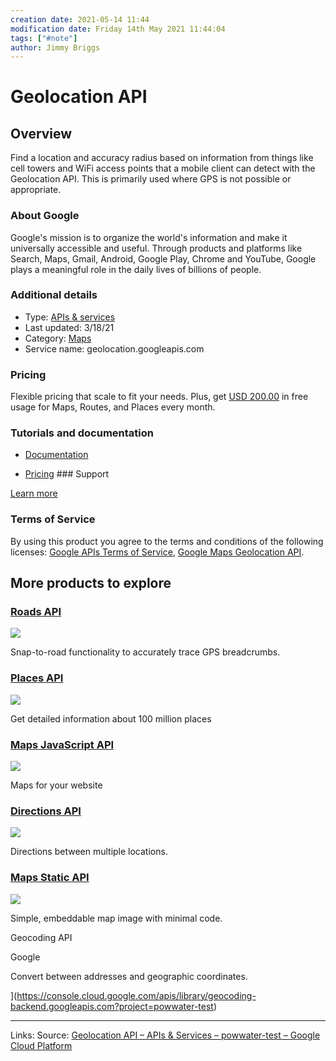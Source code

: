 ```yaml
---
creation date: 2021-05-14 11:44
modification date: Friday 14th May 2021 11:44:04
tags: ["#note"]
author: Jimmy Briggs
---
```


# Geolocation API

## Overview

Find a location and accuracy radius based on information from things like cell towers and WiFi access points that a mobile client can detect with the Geolocation API. This is primarily used where GPS is not possible or appropriate.

### About Google

Google's mission is to organize the world's information and make it universally accessible and useful. Through products and platforms like Search, Maps, Gmail, Android, Google Play, Chrome and YouTube, Google plays a meaningful role in the daily lives of billions of people.

### Additional details

-   Type: [APIs & services](https://console.cloud.google.com/apis/library?filter=solution-type:service&project=powwater-test)
-   Last updated: 3/18/21
-   Category: [Maps](https://console.cloud.google.com/apis/library?filter=category:maps&project=powwater-test)
-   Service name: geolocation.googleapis.com

### Pricing

Flexible pricing that scale to fit your needs. Plus, get [USD 200.00](https://cloud.google.com/maps-platform/pricing) in free usage for Maps, Routes, and Places every month.

### Tutorials and documentation

-   [Documentation](https://developers.google.com/maps/documentation/geolocation?hl=en_US) 
    
-   [Pricing](https://developers.google.com/maps/billing/understanding-cost-of-use?hl=en_US#geolocation) ### Support

[Learn more](https://developers.google.com/maps/support/?hl=en_US) 

### Terms of Service

By using this product you agree to the terms and conditions of the following licenses: [Google APIs Terms of Service](https://console.cloud.google.com/tos?id=universal&project=powwater-test), [Google Maps Geolocation API](https://console.cloud.google.com/tos?id=geolocation&project=powwater-test).

## More products to explore

### [Roads API](https://console.cloud.google.com/apis/library/roads.googleapis.com?project=powwater-test)

![](https://lh3.googleusercontent.com/yD6i9phOUSNHlg6VLvJljG9y1d1GkNyVc6CkeTkcAqnpdgavCBuP1Hv9LIdYhjhrHN4B1OToVpgejvMeYZ4=w80-h40)

Snap-to-road functionality to accurately trace GPS breadcrumbs.

### [Places API](https://console.cloud.google.com/apis/library/places-backend.googleapis.com?project=powwater-test)
![](https://lh3.googleusercontent.com/aM04D4QrPf6q47d_lqt0ddjouD5Ilu64iBY0VEUmr99O3ITUMxT-f1erWZWT5qqBOcOqjYGGfx-_xeKZ38rd1g=w80-h40)

Get detailed information about 100 million places

### [Maps JavaScript API](https://console.cloud.google.com/apis/library/maps-backend.googleapis.com?project=powwater-test)

![](https://lh3.googleusercontent.com/EpyLchH-g-_fdOBM5uV7GzxfrhO2-mqJan33dksRDKlcIdt0yH7oVmUpHAKjwm_sRaJwzu7UFda32emEaQ=w80-h40)

Maps for your website

### [Directions API](https://console.cloud.google.com/apis/library/directions-backend.googleapis.com?project=powwater-test)

![](https://lh3.googleusercontent.com/mTryNYAfFsQ3RAped43oxE-FI9VD8iuyzLhirwtv0MuXjxD984xO67iGclTZmsulcAY2S_MKcz7l4ymfuNdU=w80-h40)

Directions between multiple locations.


### [Maps Static API](https://console.cloud.google.com/apis/library/static-maps-backend.googleapis.com?project=powwater-test)

![](https://lh3.googleusercontent.com/bZKpWhTv6tTO6tdroIrH7sdHmhX7ao1w0KcokS2x3iFeNK0sxqdkRCAAKIXrZ6fXeL_b8oNZoPOqHjbeFvaz=w80-h40)

Simple, embeddable map image with minimal code.

Geocoding API



Google

Convert between addresses and geographic coordinates.



](https://console.cloud.google.com/apis/library/geocoding-backend.googleapis.com?project=powwater-test)

***
Links: 
Source: [Geolocation API – APIs & Services – powwater-test – Google Cloud Platform](https://console.cloud.google.com/apis/library/geolocation.googleapis.com?folder=&organizationId=&project=powwater-test)

